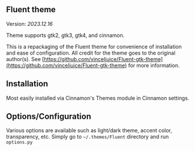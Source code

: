 ## Fluent theme

Version: _2023.12.16_

Theme supports gtk2, gtk3, gtk4, and cinnamon.

This is a repackaging of the Fluent theme for convenience of installation and ease of configuration. All credit for the theme goes to the original author(s). See [https://github.com/vinceliuice/Fluent-gtk-theme](https://github.com/vinceliuice/Fluent-gtk-theme) for more information.

## Installation

Most easily installed via Cinnamon's Themes module in Cinnamon settings.

## Options/Configuration

Various options are available such as light/dark theme, accent color, transparency, etc. Simply go to `~/.themes/Fluent` directory and run `options.py`
